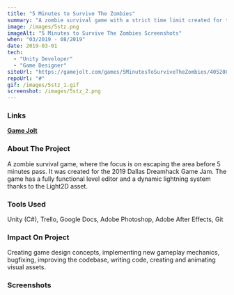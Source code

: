 ```yaml
---
title: "5 Minutes to Survive The Zombies"
summary: "A zombie survival game with a strict time limit created for the 2019 Dallas Dreamhack Game Jam."
image: /images/5stz.png
imageAlt: "5 Minutes to Survive The Zombies Screenshots"
when: "03/2019 - 08/2019"
date: 2019-03-01
tech:
  - "Unity Developer"
  - "Game Designer"
siteUrl: "https://gamejolt.com/games/5MinutesToSurviveTheZombies/405208"
repoUrl: "#"
gif: /images/5stz_1.gif
screenshot: /images/5stz_2.png
---
```

### Links

**[Game Jolt](https://gamejolt.com/games/5MinutesToSurviveTheZombies/405208)**

### About The Project

A zombie survival game, where the focus is on escaping the area before 5 minutes pass. It was created for the 2019 Dallas Dreamhack Game Jam. The game has a fully functional level editor and a dynamic lightning system thanks to the Light2D asset.

### Tools Used

Unity (C#), Trello, Google Docs, Adobe Photoshop, Adobe After Effects, Git

### Impact On Project

Creating game design concepts, implementing new gameplay mechanics, bugfixing, improving the codebase, writing code, creating and animating visual assets.

### Screenshots
